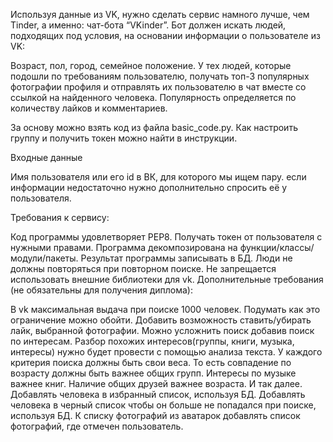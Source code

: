 Используя данные из VK, нужно сделать сервис намного лучше, чем Tinder, а именно: чат-бота “VKinder”. Бот должен искать людей, подходящих под условия, на основании информации о пользователе из VK:

Возраст,
пол,
город,
семейное положение.
У тех людей, которые подошли по требованиям пользователю, получать топ-3 популярных фотографии профиля и отправлять их пользователю в чат вместе со ссылкой на найденного человека.
Популярность определяется по количеству лайков и комментариев.

За основу можно взять код из файла basic_code.py.
Как настроить группу и получить токен можно найти в инструкции.

Входные данные

Имя пользователя или его id в ВК, для которого мы ищем пару.
если информации недостаточно нужно дополнительно спросить её у пользователя.

Требования к сервису:

Код программы удовлетворяет PEP8.
Получать токен от пользователя с нужными правами.
Программа декомпозирована на функции/классы/модули/пакеты.
Результат программы записывать в БД.
Люди не должны повторяться при повторном поиске.
Не запрещается использовать внешние библиотеки для vk.
Дополнительные требования (не обязательны для получения диплома):

В vk максимальная выдача при поиске 1000 человек. Подумать как это ограничение можно обойти.
Добавить возможность ставить/убирать лайк, выбранной фотографии.
Можно усложнить поиск добавив поиск по интересам. Разбор похожих интересов(группы, книги, музыка, интересы) нужно будет провести с помощью анализа текста.
У каждого критерия поиска должны быть свои веса. То есть совпадение по возрасту должны быть важнее общих групп. Интересы по музыке важнее книг. Наличие общих друзей важнее возраста. И так далее.
Добавлять человека в избранный список, используя БД.
Добавлять человека в черный список чтобы он больше не попадался при поиске, используя БД.
К списку фотографий из аватарок добавлять список фотографий, где отмечен пользователь.
